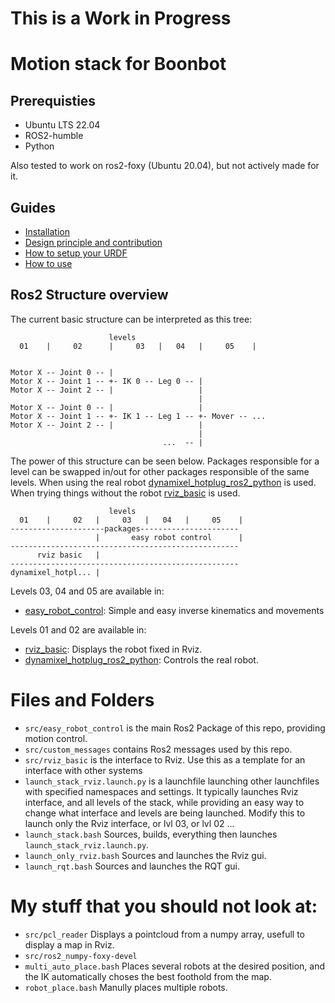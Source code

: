 # This is a Work in Progress

# Motion stack for Boonbot

## Prerequisties

* Ubuntu LTS 22.04
* ROS2-humble
* Python

Also tested to work on ros2-foxy (Ubuntu 20.04), but not actively made for it.

## Guides

* [Installation](/Documentation/installation.md)
* [Design principle and contribution](/Documentation/design_principles.md)
* [How to setup your URDF](/Documentation/URDF_use.md)
* [How to use](/Documentation/use.md)

## Ros2 Structure overview

The current basic structure can be interpreted as this tree:
```  
                      levels
  01    |     02      |     03   |   04   |     05    |


Motor X -- Joint 0 -- |
Motor X -- Joint 1 -- +- IK 0 -- Leg 0 -- |
Motor X -- Joint 2 -- |                   |
                                          |
Motor X -- Joint 0 -- |                   |       
Motor X -- Joint 1 -- +- IK 1 -- Leg 1 -- +- Mover -- ...
Motor X -- Joint 2 -- |                   |
                                          |
                                  ...  -- |
```

The power of this structure can be seen below. Packages responsible for a level can be swapped in/out for other packages responsible of the same levels.
When using the real robot [dynamixel_hotplug_ros2_python](https://github.com/hubble14567/dynamixel_hotplug_ros2_python) is used. When trying things without the robot [rviz_basic](src/rviz_basic) is used.

```  
                      levels
  01    |     02   |     03   |   04   |     05    |
---------------------packages----------------------
                   |       easy robot control      |
---------------------------------------------------
      rviz basic   |
---------------------------------------------------
dynamixel_hotpl... |
```

Levels 03, 04 and 05 are available in:
- [easy_robot_control](src/easy_robot_control): Simple and easy inverse kinematics and movements

Levels 01 and 02 are available in:
- [rviz_basic](src/rviz_basic): Displays the robot fixed in Rviz.
- [dynamixel_hotplug_ros2_python](https://github.com/hubble14567/dynamixel_hotplug_ros2_python): Controls the real robot.

# Files and Folders

- `src/easy_robot_control` is the main Ros2 Package of this repo, providing motion control.
- `src/custom_messages` contains Ros2 messages used by this repo.
- `src/rviz_basic` is the interface to Rviz. Use this as a template for an interface with other systems
- `launch_stack_rviz.launch.py` is a launchfile launching other launchfiles with specified namespaces and settings. It typically launches Rviz interface, and all levels of the stack, while providing an easy way to change what interface and levels are being launched. Modify this to launch only the Rviz interface, or lvl 03, or lvl 02 ...
- `launch_stack.bash` Sources, builds, everything then launches `launch_stack_rviz.launch.py`.
- `launch_only_rviz.bash` Sources and launches the Rviz gui.
- `launch_rqt.bash` Sources and launches the RQT gui.

# My stuff that you should not look at:

- `src/pcl_reader` Displays a pointcloud from a numpy array, usefull to display a map in Rviz.
- `src/ros2_numpy-foxy-devel`
- `multi_auto_place.bash` Places several robots at the desired position, and the IK automatically choses the best foothold from the map.
- `robot_place.bash` Manully places multiple robots.
